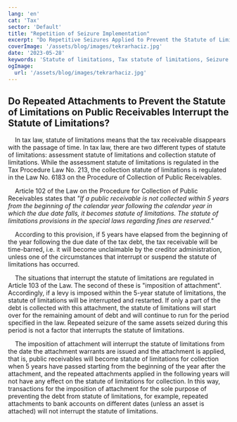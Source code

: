 ```yaml
---
lang: 'en'
cat: 'Tax'
sector: 'Default'
title: "Repetition of Seizure Implementation"
excerpt: "Do Repetitive Seizures Applied to Prevent the Statute of Limitations on Public Debts Interrupt the Statute of Limitations?"
coverImage: '/assets/blog/images/tekrarhaciz.jpg'
date: '2023-05-28'
keywords: 'Statute of limitations, Tax statute of limitations, Seizure implementation, Interruption of statute of limitations'
ogImage:
  url: '/assets/blog/images/tekrarhaciz.jpg'
---
```


## Do Repeated Attachments to Prevent the Statute of Limitations on Public Receivables Interrupt the Statute of Limitations?

‎  ‎  ‎  ‎ In tax law, statute of limitations means that the tax receivable disappears with the passage of time. In tax law, there are two different types of statute of limitations: assessment statute of limitations and collection statute of limitations. While the assessment statute of limitations is regulated in the Tax Procedure Law No. 213, the collection statute of limitations is regulated in the Law No. 6183 on the Procedure of Collection of Public Receivables.

‎  ‎  ‎  ‎ Article 102 of the Law on the Procedure for Collection of Public Receivables states that *"If a public receivable is not collected within 5 years from the beginning of the calendar year following the calendar year in which the due date falls, it becomes statute of limitations. The statute of limitations provisions in the special laws regarding fines are reserved."*

‎  ‎  ‎  ‎ According to this provision, if 5 years have elapsed from the beginning of the year following the due date of the tax debt, the tax receivable will be time-barred, i.e. it will become unclaimable by the creditor administration, unless one of the circumstances that interrupt or suspend the statute of limitations has occurred.

‎  ‎  ‎  ‎ The situations that interrupt the statute of limitations are regulated in Article 103 of the Law. The second of these is "imposition of attachment". Accordingly, if a levy is imposed within the 5-year statute of limitations, the statute of limitations will be interrupted and restarted. If only a part of the debt is collected with this attachment, the statute of limitations will start over for the remaining amount of debt and will continue to run for the period specified in the law. Repeated seizure of the same assets seized during this period is not a factor that interrupts the statute of limitations.

‎  ‎  ‎  ‎ The imposition of attachment will interrupt the statute of limitations from the date the attachment warrants are issued and the attachment is applied, that is, public receivables will become statute of limitations for collection when 5 years have passed starting from the beginning of the year after the attachment, and the repeated attachments applied in the following years will not have any effect on the statute of limitations for collection. In this way, transactions for the imposition of attachment for the sole purpose of preventing the debt from statute of limitations, for example, repeated attachments to bank accounts on different dates (unless an asset is attached) will not interrupt the statute of limitations.